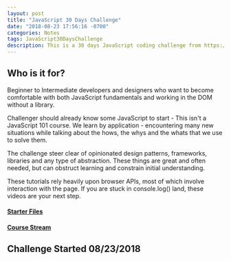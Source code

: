 ```yaml
---
layout: post
title: "JavaScript 30 Days Challenge"
date: "2018-08-23 17:56:16 -0700"
categories: Notes
tags: JavaScript30DaysChallenge
description: This is a 30 days JavaScript coding challenge from https://javascript30.com/ by Wes Bos
---
```


## Who is it for?

Beginner to Intermediate developers and designers who want to become comfortable with both JavaScript fundamentals and working in the DOM without a library.

Challenger should already know some JavaScript to start - This isn't a JavaScript 101 course. We learn by application - encountering many new situations while talking about the hows, the whys and the whats that we use to solve them.

The challenge steer clear of opinionated design patterns, frameworks, libraries and any type of abstraction. These things are great and often needed, but can obstruct learning and constrain initial understanding.

These tutorials rely heavily upon browser APIs, most of which involve interaction with the page. If you are stuck in console.log() land, these videos are your next step.

#### [Starter Files](https://github.com/wesbos/JavaScript30)

#### [Course Stream](https://courses.wesbos.com)

## Challenge Started 08/23/2018
